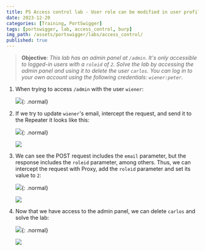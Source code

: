 ```yaml
---
title: PS Access control lab - User role can be modified in user profile
date: 2023-12-20
categories: [Training, PortSwigger]
tags: [portswigger, lab, access_control, burp]
img_path: /assets/portswigger/labs/access_control/
published: true
---
```


> **Objective**: _This lab has an admin panel at `/admin`. It's only accessible to logged-in users with a `roleid` of `2`. Solve the lab by accessing the admin panel and using it to delete the user `carlos`. You can log in to your own account using the following credentials: `wiener:peter`._

1. When trying to access `/admin` with the user `wiener`:

    ![](lab1_error.png){: .normal}

2. If we try to update `wiener`'s email, intercept the request, and send it to the Repeater it looks like this:

    ![](lab1_email_update.png){: .normal}

    ![](lab1_email_update_request.png)

3. We can see the POST request includes the `email` parameter, but the response includes the `roleid` parameter, among others. Thus, we can intercept the request with Proxy, add the `roleid` parameter and set its value to `2`:

    ![](lab1_email_update_intercept.png){: .normal}

    ![](lab1_admin_panel.png)

4. Now that we have access to the admin panel, we can delete `carlos` and solve the lab:

    ![](lab1_carlos_delete.png){: .normal}

    ![](lab1_solved.png)